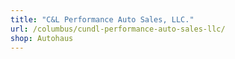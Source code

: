 ```yaml
---
title: "C&L Performance Auto Sales, LLC."
url: /columbus/cundl-performance-auto-sales-llc/
shop: Autohaus
---
```

